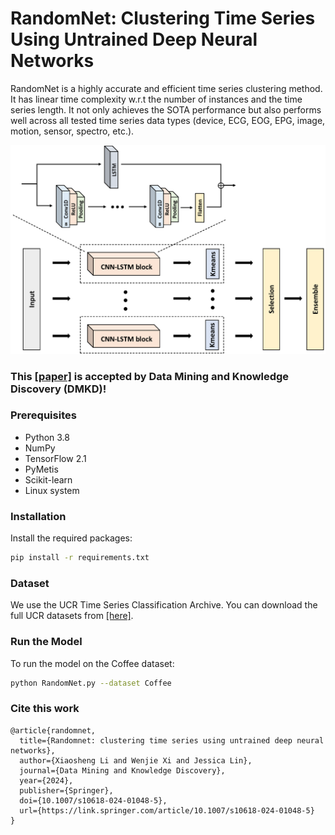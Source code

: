 # RandomNet: Clustering Time Series Using Untrained Deep Neural Networks
RandomNet is a highly accurate and efficient time series clustering method. It has linear time complexity w.r.t the number of instances and the time series length. It not only achieves the SOTA performance but also performs well across all tested time series data types (device, ECG, EOG, EPG, image, motion, sensor, spectro, etc.).

![Overall Architecture](overview.png)

### This [[paper]](https://rdcu.be/dLCXS) is accepted by Data Mining and Knowledge Discovery (DMKD)!

### Prerequisites
- Python 3.8
- NumPy
- TensorFlow 2.1
- PyMetis
- Scikit-learn
- Linux system

### Installation
Install the required packages:
```sh
pip install -r requirements.txt
```
### Dataset
We use the UCR Time Series Classification Archive. You can download the full UCR datasets from [[here]](https://www.cs.ucr.edu/~eamonn/time_series_data_2018/).

### Run the Model
To run the model on the Coffee dataset:
```sh
python RandomNet.py --dataset Coffee
```
### Cite this work
```
@article{randomnet,
  title={Randomnet: clustering time series using untrained deep neural networks},
  author={Xiaosheng Li and Wenjie Xi and Jessica Lin},
  journal={Data Mining and Knowledge Discovery},
  year={2024},
  publisher={Springer},
  doi={10.1007/s10618-024-01048-5},
  url={https://link.springer.com/article/10.1007/s10618-024-01048-5}
}
```
